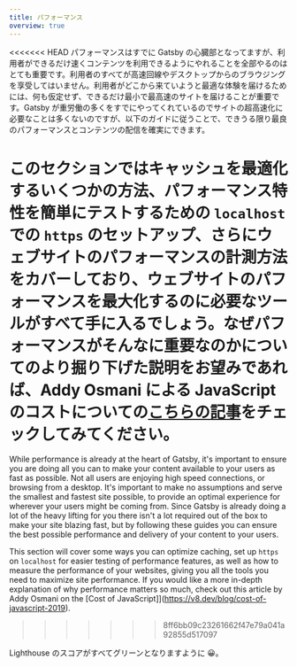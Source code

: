 ```yaml
---
title: パフォーマンス
overview: true
---
```


<<<<<<< HEAD
パフォーマンスはすでに Gatsby の心臓部となってますが、利用者ができるだけ速くコンテンツを利用できるようにやれることを全部やるのはとても重要です。利用者のすべてが高速回線やデスクトップからのブラウジングを享受してはいません。利用者がどこから来ていようと最適な体験を届けるためには、何も仮定せず、できるだけ最小で最高速のサイトを届けることが重要です。Gatsby が重労働の多くをすでにやってくれているのでサイトの超高速化に必要なことは多くないのですが、以下のガイドに従うことで、できうる限り最良のパフォーマンスとコンテンツの配信を確実にできます。

このセクションではキャッシュを最適化するいくつかの方法、パフォーマンス特性を簡単にテストするための `localhost` での `https` のセットアップ、さらにウェブサイトのパフォーマンスの計測方法をカバーしており、ウェブサイトのパフォーマンスを最大化するのに必要なツールがすべて手に入るでしょう。なぜパフォーマンスがそんなに重要なのかについてのより掘り下げた説明をお望みであれば、Addy Osmani による JavaScript のコストについての[こちらの記事](https://v8.dev/blog/cost-of-javascript-2019)をチェックしてみてください。
=======
While performance is already at the heart of Gatsby, it's important to ensure you are doing all you can to make your content available to your users as fast as possible. Not all users are enjoying high speed connections, or browsing from a desktop. It's important to make no assumptions and serve the smallest and fastest site possible, to provide an optimal experience for wherever your users might be coming from. Since Gatsby is already doing a lot of the heavy lifting for you there isn't a lot required out of the box to make your site blazing fast, but by following these guides you can ensure the best possible performance and delivery of your content to your users.

This section will cover some ways you can optimize caching, set up `https` on `localhost` for easier testing of performance features, as well as how to measure the performance of your websites, giving you all the tools you need to maximize site performance. If you would like a more in-depth explanation of why performance matters so much, check out this article by Addy Osmani on the [Cost of JavaScript]](https://v8.dev/blog/cost-of-javascript-2019).
>>>>>>> 8ff6bb09c23261662f47e79a041a92855d517097

Lighthouse のスコアがすべてグリーンとなりますように 😀。

<GuideList slug={props.slug} />
